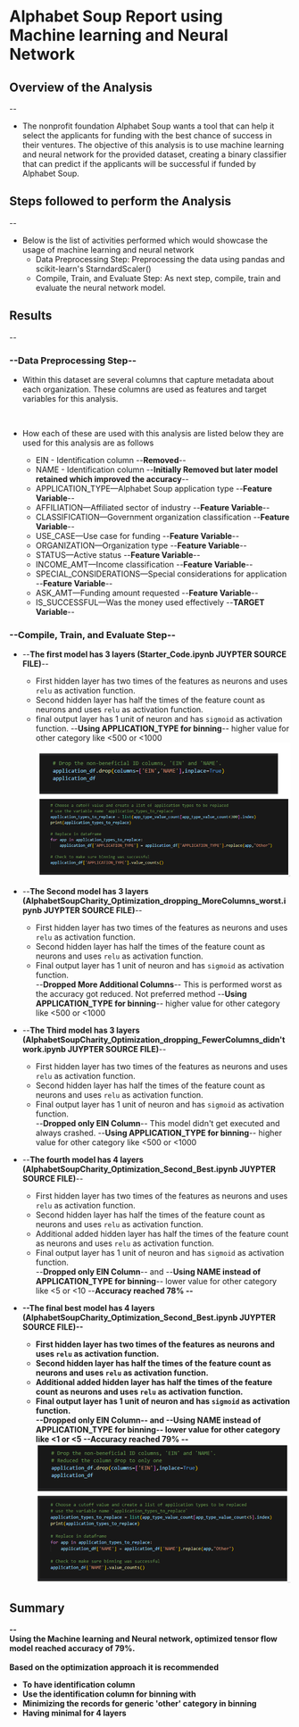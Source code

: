 # Alphabet Soup Report using Machine learning and Neural Network

## Overview of the Analysis
--
* The nonprofit foundation Alphabet Soup wants a tool that can help it select the applicants for funding with the best chance of success in their ventures. The objective of this analysis is to use machine learning and neural network for the provided dataset, creating a binary classifier that can predict if the applicants will be successful if funded by Alphabet Soup.

## Steps followed to perform the Analysis
--
* Below is the list of activities performed which would showcase the usage of machine learning and neural network
  * Data Preprocessing Step: Preprocessing the data using pandas and scikit-learn's StarndardScaler()
  * Compile, Train, and Evaluate Step: As next step, compile, train and evaluate the neural network model. 

## Results
--

### --**Data Preprocessing Step**-- <br>
* Within this dataset are several columns that capture metadata about each organization. These columns are used as features and target variables for this analysis. <br>
<br>

* How each of these are used with this analysis are listed below they are used for this analysis are as follows <br>

  * EIN - Identification column --**Removed**--
  * NAME - Identification column --**Initially Removed but later model retained which improved the accuracy**--
  * APPLICATION_TYPE—Alphabet Soup application type --**Feature Variable**--
  * AFFILIATION—Affiliated sector of industry --**Feature Variable**--
  * CLASSIFICATION—Government organization classification --**Feature Variable**--
  * USE_CASE—Use case for funding --**Feature Variable**--
  * ORGANIZATION—Organization type --**Feature Variable**--
  * STATUS—Active status --**Feature Variable**--
  * INCOME_AMT—Income classification --**Feature Variable**--
  * SPECIAL_CONSIDERATIONS—Special considerations for application --**Feature Variable**--
  * ASK_AMT—Funding amount requested --**Feature Variable**--
  * IS_SUCCESSFUL—Was the money used effectively --**TARGET Variable**--

### --**Compile, Train, and Evaluate Step**-- <br>
* --**The first model has 3 layers (Starter_Code.ipynb JUYPTER SOURCE FILE)**--<br>
  * First hidden layer has two times of the features as neurons and uses `relu` as activation function.
  * Second hidden layer has half the times of the feature count as neurons and uses `relu` as activation function.
  * final output layer has 1 unit of neuron and has `sigmoid` as activation function.
   --**Using APPLICATION_TYPE for binning**-- higher value for other category like <500 or <1000 
   ![Alt text](image.png)

* --**The Second model has 3 layers (AlphabetSoupCharity_Optimization_dropping_MoreColumns_worst.ipynb JUYPTER SOURCE FILE)**--<br>
  * First hidden layer has two times of the features as neurons and uses `relu` as activation function.
  * Second hidden layer has half the times of the feature count as neurons and uses `relu` as activation function.
  * Final output layer has 1 unit of neuron and has `sigmoid` as activation function.  
    --**Dropped More Additional Columns**-- This is performed worst as the accuracy got reduced. Not preferred method 
    --**Using APPLICATION_TYPE for binning**-- higher value for other category like <500 or <1000 

* --**The Third model has 3 layers (AlphabetSoupCharity_Optimization_dropping_FewerColumns_didn'twork.ipynb JUYPTER SOURCE FILE)**--<br>
  * First hidden layer has two times of the features as neurons and uses `relu` as activation function.
  * Second hidden layer has half the times of the feature count as neurons and uses `relu` as activation function.
  * Final output layer has 1 unit of neuron and has `sigmoid` as activation function.  
    --**Dropped only EIN Column**-- This model didn't get executed and always crashed. 
    --**Using APPLICATION_TYPE for binning**-- higher value for other category like <500 or <1000 

* --**The fourth model has 4 layers (AlphabetSoupCharity_Optimization_Second_Best.ipynb JUYPTER SOURCE FILE)**--<br>
  * First hidden layer has two times of the features as neurons and uses `relu` as activation function.
  * Second hidden layer has half the times of the feature count as neurons and uses `relu` as activation function.
  * Additional added hidden layer has half the times of the feature count as neurons and uses `relu` as activation function.
  * Final output layer has 1 unit of neuron and has `sigmoid` as activation function.  
    --**Dropped only EIN Column**-- and --**Using NAME instead of APPLICATION_TYPE for binning**-- lower value for other category like <5 or <10
    --**<b>Accuracy reached 78% <b>**-- 

* --**The final best model has 4 layers (AlphabetSoupCharity_Optimization_Second_Best.ipynb JUYPTER SOURCE FILE)**--<br>
  * First hidden layer has two times of the features as neurons and uses `relu` as activation function.
  * Second hidden layer has half the times of the feature count as neurons and uses `relu` as activation function.
  * Additional added hidden layer has half the times of the feature count as neurons and uses `relu` as activation function.
  * Final output layer has 1 unit of neuron and has `sigmoid` as activation function.  
    --**Dropped only EIN Column**-- and --**Using NAME instead of APPLICATION_TYPE for binning**-- lower value for other category like <1 or <5
    --**<b>Accuracy reached 79% <b>**-- 
  ![Alt text](image-1.png)

## Summary
--<br>
Using the Machine learning and Neural network, optimized tensor flow model reached accuracy of 79%. <br>
<br>
Based on the optimization approach it is recommended <br>

  * To have identification column  
  * Use the identification column for binning with 
  * Minimizing the records for generic 'other' category in binning
  * Having minimal for 4 layers
<br>